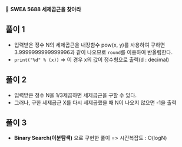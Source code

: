 🔎 **SWEA 5688 세제곱근을 찾아라**

## 풀이 1

- 입력받은 정수 N의 세제곱근을 내장함수 pow(x, y)를 사용하여 구하면 3.9999999999999996과 같이 나오므로 `round`를 이용하여 반올림한다.
- `print("%d" % (x))` => 이 경우 x의 값이 정수형으로 출력(d : decimal)

## 풀이 2

- 입력받은 정수 N을 1/3제곱하면 세제곱근을 구할 수 있다.
- 그러나, 구한 세제곱근 X를 다시 세제곱했을 때 N이 나오지 않으면 -1을 출력

## 풀이 3
- **Binary Search(이분탐색)** 으로 구현한 풀이 => 시간복잡도 : O(logN)